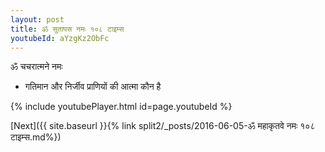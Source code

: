 ```yaml
---
layout: post
title: ॐ सुतापस नमः १०८ टाइम्स
youtubeId: aYzgKz2ObFc
---
```

 
 
 ॐ चचरात्मने नमः  
 
 -  गतिमान और निर्जीव प्राणियों की आत्मा कौन है 
 
  
 
  
 
 
 
 
 
 


{% include youtubePlayer.html id=page.youtubeId %}
 
[Next]({{ site.baseurl }}{% link  split2/_posts/2016-06-05-ॐ महाकृतवे नमः १०८ टाइम्स.md%})
 
